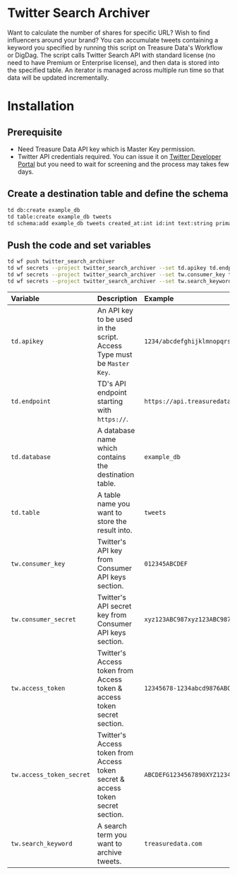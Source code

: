 # Twitter Search Archiver
Want to calculate the number of shares for specific URL? Wish to find influencers around your brand? You can accumulate tweets containing a keyword you specified by running this script on Treasure Data's Workflow or DigDag.
The script calls Twitter Search API with standard license (no need to have Premium or Enterprise license), and then data is stored into the specified table. An iterator is managed across multiple run time so that data will be updated incrementally.

# Installation

## Prerequisite
- Need Treasure Data API key which is Master Key permission.
- Twitter API credentials required. You can issue it on [Twitter Developer Portal](https://developer.twitter.com/) but you need to wait for screening and the process may takes few days.

## Create a destination table and define the schema
```sh
td db:create example_db
td table:create example_db tweets
td schema:add example_db tweets created_at:int id:int text:string primary_url:string lang:string user_id:int user_name:string user_screen_name:string user_location:string user_verified:string user_followers_count:string user_lang:string entities_hashtags:string entities_user_mentions:string entities_symbols:string entities_urls:string coordinates_longitude:float coordinates_latitude:float place:string rt_created_at:int rt_id:int rt_text:string rt_primary_url:string rt_lang:string rt_user_id:int rt_user_name:string rt_user_screen_name:string rt_user_location:string rt_user_verified:string rt_user_followers_count:string rt_user_lang:string rt_entities_hashtags:string rt_entities_user_mentions:string rt_entities_symbols:string rt_entities_urls:string qs_created_at:int qs_id:int qs_text:string qs_primary_url:string qs_lang:string qs_user_id:int qs_user_name:string qs_user_screen_name:string qs_user_location:string qs_user_verified:string qs_user_followers_count:string qs_user_lang:string qs_entities_hashtags:string qs_entities_user_mentions:string qs_entities_symbols:string qs_entities_urls:string
```

## Push the code and set variables
```sh
td wf push twitter_search_archiver
td wf secrets --project twitter_search_archiver --set td.apikey td.endpoint td.database td.table
td wf secrets --project twitter_search_archiver --set tw.consumer_key tw.consumer_secret tw.access_token tw.access_token_secret
td wf secrets --project twitter_search_archiver --set tw.search_keyword
```

|Variable|Description|Example|
|:---|:---|:---|
|`td.apikey`|An API key to be used in the script. Access Type must be `Master Key`.|`1234/abcdefghijklmnopqrstuvwxyz1234567890`|
|`td.endpoint`|TD's API endpoint starting with `https://`.|`https://api.treasuredata.com`|
|`td.database`|A database name which contains the destination table.|`example_db`|
|`td.table`|A table name you want to store the result into.|`tweets`|
|`tw.consumer_key`|Twitter's API key from Consumer API keys section.|`012345ABCDEF`|
|`tw.consumer_secret`|Twitter's API secret key from Consumer API keys section.|`xyz123ABC987xyz123ABC987xyz123ABC987`|
|`tw.access_token`|Twitter's Access token from Access token & access token secret section.|`12345678-1234abcd9876ABCD`|
|`tw.access_token_secret`|Twitter's Access token from Access token secret & access token secret section.|`ABCDEFG1234567890XYZ1234567890`|
|`tw.search_keyword`|A search term you want to archive tweets.|`treasuredata.com`|

